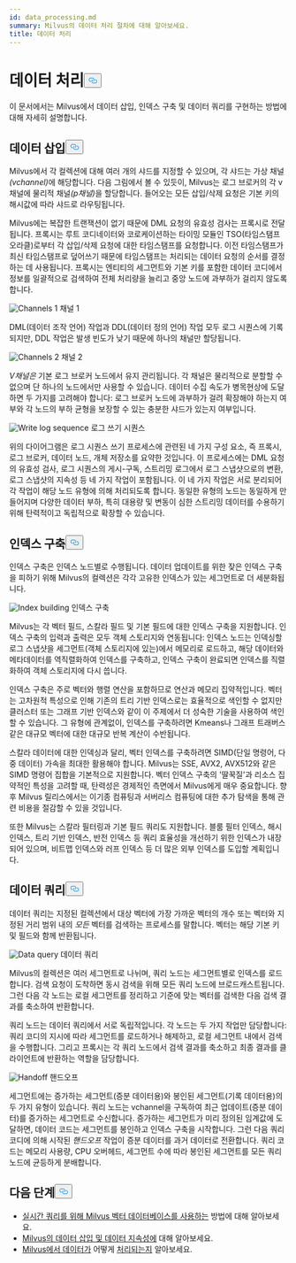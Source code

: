 ```yaml
---
id: data_processing.md
summary: Milvus의 데이터 처리 절차에 대해 알아보세요.
title: 데이터 처리
---
```

<h1 id="Data-Processing" class="common-anchor-header">데이터 처리<button data-href="#Data-Processing" class="anchor-icon" translate="no">
      <svg translate="no"
        aria-hidden="true"
        focusable="false"
        height="20"
        version="1.1"
        viewBox="0 0 16 16"
        width="16"
      >
        <path
          fill="#0092E4"
          fill-rule="evenodd"
          d="M4 9h1v1H4c-1.5 0-3-1.69-3-3.5S2.55 3 4 3h4c1.45 0 3 1.69 3 3.5 0 1.41-.91 2.72-2 3.25V8.59c.58-.45 1-1.27 1-2.09C10 5.22 8.98 4 8 4H4c-.98 0-2 1.22-2 2.5S3 9 4 9zm9-3h-1v1h1c1 0 2 1.22 2 2.5S13.98 12 13 12H9c-.98 0-2-1.22-2-2.5 0-.83.42-1.64 1-2.09V6.25c-1.09.53-2 1.84-2 3.25C6 11.31 7.55 13 9 13h4c1.45 0 3-1.69 3-3.5S14.5 6 13 6z"
        ></path>
      </svg>
    </button></h1><p>이 문서에서는 Milvus에서 데이터 삽입, 인덱스 구축 및 데이터 쿼리를 구현하는 방법에 대해 자세히 설명합니다.</p>
<h2 id="Data-insertion" class="common-anchor-header">데이터 삽입<button data-href="#Data-insertion" class="anchor-icon" translate="no">
      <svg translate="no"
        aria-hidden="true"
        focusable="false"
        height="20"
        version="1.1"
        viewBox="0 0 16 16"
        width="16"
      >
        <path
          fill="#0092E4"
          fill-rule="evenodd"
          d="M4 9h1v1H4c-1.5 0-3-1.69-3-3.5S2.55 3 4 3h4c1.45 0 3 1.69 3 3.5 0 1.41-.91 2.72-2 3.25V8.59c.58-.45 1-1.27 1-2.09C10 5.22 8.98 4 8 4H4c-.98 0-2 1.22-2 2.5S3 9 4 9zm9-3h-1v1h1c1 0 2 1.22 2 2.5S13.98 12 13 12H9c-.98 0-2-1.22-2-2.5 0-.83.42-1.64 1-2.09V6.25c-1.09.53-2 1.84-2 3.25C6 11.31 7.55 13 9 13h4c1.45 0 3-1.69 3-3.5S14.5 6 13 6z"
        ></path>
      </svg>
    </button></h2><p>Milvus에서 각 컬렉션에 대해 여러 개의 샤드를 지정할 수 있으며, 각 샤드는 가상 채널<em>(vchannel)</em>에 해당합니다. 다음 그림에서 볼 수 있듯이, Milvus는 로그 브로커의 각 v채널에 물리적 채널<em>(p채널)</em>을 할당합니다. 들어오는 모든 삽입/삭제 요청은 기본 키의 해시값에 따라 샤드로 라우팅됩니다.</p>
<p>Milvus에는 복잡한 트랜잭션이 없기 때문에 DML 요청의 유효성 검사는 프록시로 전달됩니다. 프록시는 루트 코디네이터와 코로케이션하는 타이밍 모듈인 TSO(타임스탬프 오라클)로부터 각 삽입/삭제 요청에 대한 타임스탬프를 요청합니다. 이전 타임스탬프가 최신 타임스탬프로 덮어쓰기 때문에 타임스탬프는 처리되는 데이터 요청의 순서를 결정하는 데 사용됩니다. 프록시는 엔티티의 세그먼트와 기본 키를 포함한 데이터 코디에서 정보를 일괄적으로 검색하여 전체 처리량을 늘리고 중앙 노드에 과부하가 걸리지 않도록 합니다.</p>
<p>
  
   <span class="img-wrapper"> <img translate="no" src="/docs/v2.5.x/assets/channels_1.jpg" alt="Channels 1" class="doc-image" id="channels-1" />
   </span> <span class="img-wrapper"> <span>채널 1</span> </span></p>
<p>DML(데이터 조작 언어) 작업과 DDL(데이터 정의 언어) 작업 모두 로그 시퀀스에 기록되지만, DDL 작업은 발생 빈도가 낮기 때문에 하나의 채널만 할당됩니다.</p>
<p>
  
   <span class="img-wrapper"> <img translate="no" src="/docs/v2.5.x/assets/channels_2.jpg" alt="Channels 2" class="doc-image" id="channels-2" />
   </span> <span class="img-wrapper"> <span>채널 2</span> </span></p>
<p><em>V채널은</em> 기본 로그 브로커 노드에서 유지 관리됩니다. 각 채널은 물리적으로 분할할 수 없으며 단 하나의 노드에서만 사용할 수 있습니다. 데이터 수집 속도가 병목현상에 도달하면 두 가지를 고려해야 합니다: 로그 브로커 노드에 과부하가 걸려 확장해야 하는지 여부와 각 노드의 부하 균형을 보장할 수 있는 충분한 샤드가 있는지 여부입니다.</p>
<p>
  
   <span class="img-wrapper"> <img translate="no" src="/docs/v2.5.x/assets/write_log_sequence.jpg" alt="Write log sequence" class="doc-image" id="write-log-sequence" />
   </span> <span class="img-wrapper"> <span>로그 쓰기 시퀀스</span> </span></p>
<p>위의 다이어그램은 로그 시퀀스 쓰기 프로세스에 관련된 네 가지 구성 요소, 즉 프록시, 로그 브로커, 데이터 노드, 개체 저장소를 요약한 것입니다. 이 프로세스에는 DML 요청의 유효성 검사, 로그 시퀀스의 게시-구독, 스트리밍 로그에서 로그 스냅샷으로의 변환, 로그 스냅샷의 지속성 등 네 가지 작업이 포함됩니다. 이 네 가지 작업은 서로 분리되어 각 작업이 해당 노드 유형에 의해 처리되도록 합니다. 동일한 유형의 노드는 동일하게 만들어지며 다양한 데이터 부하, 특히 대용량 및 변동이 심한 스트리밍 데이터를 수용하기 위해 탄력적이고 독립적으로 확장할 수 있습니다.</p>
<h2 id="Index-building" class="common-anchor-header">인덱스 구축<button data-href="#Index-building" class="anchor-icon" translate="no">
      <svg translate="no"
        aria-hidden="true"
        focusable="false"
        height="20"
        version="1.1"
        viewBox="0 0 16 16"
        width="16"
      >
        <path
          fill="#0092E4"
          fill-rule="evenodd"
          d="M4 9h1v1H4c-1.5 0-3-1.69-3-3.5S2.55 3 4 3h4c1.45 0 3 1.69 3 3.5 0 1.41-.91 2.72-2 3.25V8.59c.58-.45 1-1.27 1-2.09C10 5.22 8.98 4 8 4H4c-.98 0-2 1.22-2 2.5S3 9 4 9zm9-3h-1v1h1c1 0 2 1.22 2 2.5S13.98 12 13 12H9c-.98 0-2-1.22-2-2.5 0-.83.42-1.64 1-2.09V6.25c-1.09.53-2 1.84-2 3.25C6 11.31 7.55 13 9 13h4c1.45 0 3-1.69 3-3.5S14.5 6 13 6z"
        ></path>
      </svg>
    </button></h2><p>인덱스 구축은 인덱스 노드별로 수행됩니다. 데이터 업데이트를 위한 잦은 인덱스 구축을 피하기 위해 Milvus의 컬렉션은 각각 고유한 인덱스가 있는 세그먼트로 더 세분화됩니다.</p>
<p>
  
   <span class="img-wrapper"> <img translate="no" src="/docs/v2.5.x/assets/index_building.jpg" alt="Index building" class="doc-image" id="index-building" />
   </span> <span class="img-wrapper"> <span>인덱스 구축</span> </span></p>
<p>Milvus는 각 벡터 필드, 스칼라 필드 및 기본 필드에 대한 인덱스 구축을 지원합니다. 인덱스 구축의 입력과 출력은 모두 객체 스토리지와 연동됩니다: 인덱스 노드는 인덱싱할 로그 스냅샷을 세그먼트(객체 스토리지에 있는)에서 메모리로 로드하고, 해당 데이터와 메타데이터를 역직렬화하여 인덱스를 구축하고, 인덱스 구축이 완료되면 인덱스를 직렬화하여 객체 스토리지에 다시 씁니다.</p>
<p>인덱스 구축은 주로 벡터와 행렬 연산을 포함하므로 연산과 메모리 집약적입니다. 벡터는 고차원적 특성으로 인해 기존의 트리 기반 인덱스로는 효율적으로 색인할 수 없지만 클러스터 또는 그래프 기반 인덱스와 같이 이 주제에서 더 성숙한 기술을 사용하여 색인할 수 있습니다. 그 유형에 관계없이, 인덱스를 구축하려면 Kmeans나 그래프 트래버스 같은 대규모 벡터에 대한 대규모 반복 계산이 수반됩니다.</p>
<p>스칼라 데이터에 대한 인덱싱과 달리, 벡터 인덱스를 구축하려면 SIMD(단일 명령어, 다중 데이터) 가속을 최대한 활용해야 합니다. Milvus는 SSE, AVX2, AVX512와 같은 SIMD 명령어 집합을 기본적으로 지원합니다. 벡터 인덱스 구축의 '딸꾹질'과 리소스 집약적인 특성을 고려할 때, 탄력성은 경제적인 측면에서 Milvus에게 매우 중요합니다. 향후 Milvus 릴리스에서는 이기종 컴퓨팅과 서버리스 컴퓨팅에 대한 추가 탐색을 통해 관련 비용을 절감할 수 있을 것입니다.</p>
<p>또한 Milvus는 스칼라 필터링과 기본 필드 쿼리도 지원합니다. 블룸 필터 인덱스, 해시 인덱스, 트리 기반 인덱스, 반전 인덱스 등 쿼리 효율성을 개선하기 위한 인덱스가 내장되어 있으며, 비트맵 인덱스와 러프 인덱스 등 더 많은 외부 인덱스를 도입할 계획입니다.</p>
<h2 id="Data-query" class="common-anchor-header">데이터 쿼리<button data-href="#Data-query" class="anchor-icon" translate="no">
      <svg translate="no"
        aria-hidden="true"
        focusable="false"
        height="20"
        version="1.1"
        viewBox="0 0 16 16"
        width="16"
      >
        <path
          fill="#0092E4"
          fill-rule="evenodd"
          d="M4 9h1v1H4c-1.5 0-3-1.69-3-3.5S2.55 3 4 3h4c1.45 0 3 1.69 3 3.5 0 1.41-.91 2.72-2 3.25V8.59c.58-.45 1-1.27 1-2.09C10 5.22 8.98 4 8 4H4c-.98 0-2 1.22-2 2.5S3 9 4 9zm9-3h-1v1h1c1 0 2 1.22 2 2.5S13.98 12 13 12H9c-.98 0-2-1.22-2-2.5 0-.83.42-1.64 1-2.09V6.25c-1.09.53-2 1.84-2 3.25C6 11.31 7.55 13 9 13h4c1.45 0 3-1.69 3-3.5S14.5 6 13 6z"
        ></path>
      </svg>
    </button></h2><p>데이터 쿼리는 지정된 컬렉션에서 대상 벡터에 가장 가까운 벡터의 개수 또는 벡터와 지정된 거리 범위 내의 <em>모든</em> 벡터를 검색하는 프로세스를 말합니다. 벡터는 해당 기본 키 및 필드와 함께 반환됩니다.</p>
<p>
  
   <span class="img-wrapper"> <img translate="no" src="/docs/v2.5.x/assets/data_query.jpg" alt="Data query" class="doc-image" id="data-query" />
   </span> <span class="img-wrapper"> <span>데이터 쿼리</span> </span></p>
<p>Milvus의 컬렉션은 여러 세그먼트로 나뉘며, 쿼리 노드는 세그먼트별로 인덱스를 로드합니다. 검색 요청이 도착하면 동시 검색을 위해 모든 쿼리 노드에 브로드캐스트됩니다. 그런 다음 각 노드는 로컬 세그먼트를 정리하고 기준에 맞는 벡터를 검색한 다음 검색 결과를 축소하여 반환합니다.</p>
<p>쿼리 노드는 데이터 쿼리에서 서로 독립적입니다. 각 노드는 두 가지 작업만 담당합니다: 쿼리 코디의 지시에 따라 세그먼트를 로드하거나 해제하고, 로컬 세그먼트 내에서 검색을 수행합니다. 그리고 프록시는 각 쿼리 노드에서 검색 결과를 축소하고 최종 결과를 클라이언트에 반환하는 역할을 담당합니다.</p>
<p>
  
   <span class="img-wrapper"> <img translate="no" src="/docs/v2.5.x/assets/handoff.jpg" alt="Handoff" class="doc-image" id="handoff" />
   </span> <span class="img-wrapper"> <span>핸드오프</span> </span></p>
<p>세그먼트에는 증가하는 세그먼트(증분 데이터용)와 봉인된 세그먼트(기록 데이터용)의 두 가지 유형이 있습니다. 쿼리 노드는 vchannel을 구독하여 최근 업데이트(증분 데이터)를 증가하는 세그먼트로 수신합니다. 증가하는 세그먼트가 미리 정의된 임계값에 도달하면, 데이터 코드는 세그먼트를 봉인하고 인덱스 구축을 시작합니다. 그런 다음 쿼리 코디에 의해 시작된 <em>핸드오프</em> 작업이 증분 데이터를 과거 데이터로 전환합니다. 쿼리 코드는 메모리 사용량, CPU 오버헤드, 세그먼트 수에 따라 봉인된 세그먼트를 모든 쿼리 노드에 균등하게 분배합니다.</p>
<h2 id="Whats-next" class="common-anchor-header">다음 단계<button data-href="#Whats-next" class="anchor-icon" translate="no">
      <svg translate="no"
        aria-hidden="true"
        focusable="false"
        height="20"
        version="1.1"
        viewBox="0 0 16 16"
        width="16"
      >
        <path
          fill="#0092E4"
          fill-rule="evenodd"
          d="M4 9h1v1H4c-1.5 0-3-1.69-3-3.5S2.55 3 4 3h4c1.45 0 3 1.69 3 3.5 0 1.41-.91 2.72-2 3.25V8.59c.58-.45 1-1.27 1-2.09C10 5.22 8.98 4 8 4H4c-.98 0-2 1.22-2 2.5S3 9 4 9zm9-3h-1v1h1c1 0 2 1.22 2 2.5S13.98 12 13 12H9c-.98 0-2-1.22-2-2.5 0-.83.42-1.64 1-2.09V6.25c-1.09.53-2 1.84-2 3.25C6 11.31 7.55 13 9 13h4c1.45 0 3-1.69 3-3.5S14.5 6 13 6z"
        ></path>
      </svg>
    </button></h2><ul>
<li><a href="https://milvus.io/blog/deep-dive-5-real-time-query.md">실시간 쿼리를 위해 Milvus 벡터 데이터베이스를 사용하는</a> 방법에 대해 알아보세요.</li>
<li><a href="https://milvus.io/blog/deep-dive-4-data-insertion-and-data-persistence.md">Milvus의 데이터 삽입 및 데이터 지속성에</a> 대해 알아보세요.</li>
<li><a href="https://milvus.io/blog/deep-dive-3-data-processing.md">Milvus에서 데이터가</a> 어떻게 <a href="https://milvus.io/blog/deep-dive-3-data-processing.md">처리되는지</a> 알아보세요.</li>
</ul>
